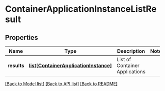# ContainerApplicationInstanceListResult

## Properties
Name | Type | Description | Notes
------------ | ------------- | ------------- | -------------
**results** | [**list[ContainerApplicationInstance]**](ContainerApplicationInstance.md) | List of Container Applications | 

[[Back to Model list]](../README.md#documentation-for-models) [[Back to API list]](../README.md#documentation-for-api-endpoints) [[Back to README]](../README.md)

